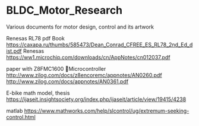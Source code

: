 # BLDC_Motor_Research
Various documents for motor design, control and its artwork

Renesas RL78 pdf Book
https://caxapa.ru/thumbs/585473/Dean_Conrad_CFREE_ES_RL78_2nd_Ed_dist.pdf
Renesas
https://ww1.microchip.com/downloads/cn/AppNotes/cn012037.pdf

paper with Z8FMC1600 Microcontroller
http://www.zilog.com/docs/z8encoremc/appnotes/AN0260.pdf
http://www.zilog.com/docs/appnotes/AN0361.pdf

E-bike math model, thesis
https://ijaseit.insightsociety.org/index.php/ijaseit/article/view/19415/4238

matlab
https://www.mathworks.com/help/slcontrol/ug/extremum-seeking-control.html
